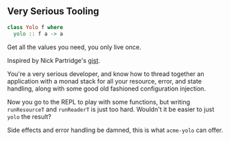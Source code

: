 Very Serious Tooling
--------------------

```haskell
class Yolo f where
  yolo :: f a -> a
```

Get all the values you need, you only live once.

Inspired by Nick Partridge's [gist](https://gist.github.com/nkpart/8922083d3c18a8f777b8).


You're a very serious developer, and know how to thread together an application with a
monad stack for all your resource, error, and state handling, along with some good old
fashioned configuration injection.

Now you go to the REPL to play with some functions, but writing `runResourceT` and
`runReaderT` is just too hard. Wouldn't it be easier to just `yolo` the result?

Side effects and error handling be damned, this is what `acme-yolo` can offer.
